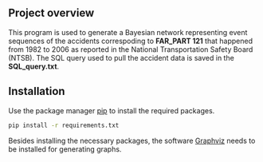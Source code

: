 ## Project overview
This program is used to generate a Bayesian network representing event sequences of the accidents correspoding to **FAR_PART 121** that happened from 1982 to 2006 as reported in the National Transportation Safety Board (NTSB). The SQL query used to pull the accident data is saved in the **SQL_query.txt**.

## Installation
Use the package manager [pip](https://pip.pypa.io/en/stable/) to install the required packages.

```bash
pip install -r requirements.txt
```

Besides installing the necessary packages, the software [Graphviz](https://graphviz.org/) needs to be installed for generating graphs.


